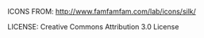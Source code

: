 ICONS FROM: http://www.famfamfam.com/lab/icons/silk/

LICENSE: Creative Commons Attribution 3.0 License
